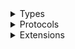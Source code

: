<details>
<summary>Types</summary>

  - [CaptureDirection](/CaptureDirection)
  - [CheckersColor](/CheckersColor)
  - [CheckersDeterministicRandomPlayer](/CheckersDeterministicRandomPlayer)
  - [CheckersMinMax](/CheckersMinMax)
  - [CheckersMove](/CheckersMove)
  - [CheckersPiece](/CheckersPiece)
  - [CheckersPieceSelector](/CheckersPieceSelector)
  - [CheckersRandomPlayer](/CheckersRandomPlayer)
  - [CheckersUtils](/CheckersUtils)
  - [Direction](/Direction)
  - [EightByEightBoard](/EightByEightBoard)
  - [GameState](/GameState)
  - [LeftRight](/LeftRight)
  - [PieceCountRatioEvaluator](/PieceCountRatioEvaluator)
  - [PieceSet](/PieceSet)
  - [PortableDraughtsNotation](/PortableDraughtsNotation)
  - [PseudoRandomNumberGenerator](/PseudoRandomNumberGenerator)
  - [RandomUtils](/RandomUtils)
  - [UpDown](/UpDown)
  - [WeightedPieceCountRatioEvaluator](/WeightedPieceCountRatioEvaluator)

</details>

<details>
<summary>Protocols</summary>

  - [CheckersPlayer](/CheckersPlayer)
  - [MinMaxHeuristicEvaluator](/MinMaxHeuristicEvaluator)

</details>

<details>
<summary>Extensions</summary>

  - [UInt64](/UInt64)

</details>
